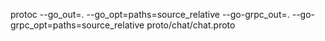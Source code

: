 protoc --go_out=. --go_opt=paths=source_relative --go-grpc_out=. --go-grpc_opt=paths=source_relative proto/chat/chat.proto
